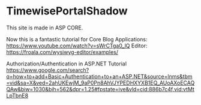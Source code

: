 # TimewisePortalShadow

This site is made in ASP CORE. 


Now this is a fantastic tutorial for Core Blog Applications: https://www.youtube.com/watch?v=sWrCTga0_lQ
Editor: https://froala.com/wysiwyg-editor/examples/

Authorization/Authentication in ASP.NET Tutorial
https://www.google.com/search?q=how+to+add+Basic+Authentication+to+an+ASP.NET&source=lnms&tbm=vid&sa=X&ved=2ahUKEwjM_9aP0Pn8AhVJYPEDHXYXB1EQ_AUoAXoECAQQAw&biw=1030&bih=562&dpr=1.25#fpstate=ive&vld=cid:886b7c4f,vid:vtMtLpTbnE8
